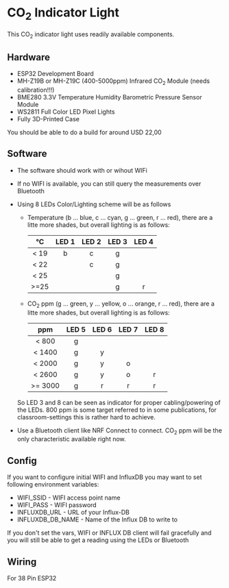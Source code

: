 # CO<sub>2</sub> Indicator Light

This CO<sub>2</sub> indicator light uses readily available components. 

## Hardware

* ESP32 Development Board
* MH-Z19B or MH-Z19C (400-5000ppm) Infrared CO<sub>2</sub> Module (needs calibration!!!)
* BME280 3.3V Temperature Humidity Barometric Pressure Sensor Module
* WS2811 Full Color LED Pixel Lights
* Fully 3D-Printed Case

You should be able to do a build for around USD 22,00

## Software 

* The software should work with or wihout WIFi
* If no WIFI is available, you can still query the measurements over Bluetooth
* Using 8 LEDs Color/Lighting scheme will be as follows
  * Temperature (b ... blue, c ... cyan, g ... green, r ... red), there are a litte more shades, but overall lighting is as follows:

    | °C | LED 1 | LED 2 | LED 3 | LED 4 |
    | :-: | :-: | :-: | :-: | :-: |
    | < 19 | b | c | g | |
    | < 22 | | c | g | |
    | < 25 | | | g | |
    | >=25 | | | g | r |

  * CO<sub>2</sub> ppm (g ... green, y ... yellow, o ... orange, r ... red), there are a litte more shades, but overall lighting is as follows:

    | ppm | LED 5 | LED 6 | LED 7 | LED 8 |
    | :-: | :-: | :-: | :-: | :-: |
    | < 800 | g | | | |
    | < 1400 | g | y | | |
    | < 2000 | g | y | o | |
    | < 2600 | g | y | o | r |
    | >= 3000 | g | r | r | r |
    
  So LED 3 and 8 can be seen as indicator for proper cabling/powering of the LEDs.
  800 ppm is some target referred to in some publications, for classroom-settings this is rather hard to achieve.
* Use a Bluetooth client like NRF Connect to connect. CO<sub>2</sub> ppm will be the only characteristic available right now.

## Config 
If you want to configure initial WIFI and InfluxDB you may want to set following environment variables:
- WIFI_SSID - WIFI access point name
- WIFI_PASS - WIFI password
- INFLUXDB_URL - URL of your Influx-DB
- INFLUXDB_DB_NAME - Name of the Influx DB to write to

If you don't set the vars, WIFI or INFLUX DB client will fail gracefully and you will still be able to get a reading using the LEDs or Bluetooth

## Wiring
For 38 Pin ESP32